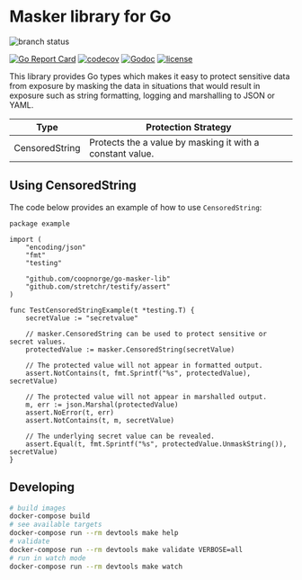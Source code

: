 # Masker library for Go


![branch status](https://github.com/coopnorge/go-masker-lib/actions/workflows/pr.yml/badge.svg?branch=main)


[![Go Report Card](https://goreportcard.com/badge/github.com/coopnorge/go-masker-lib)](https://goreportcard.com/report/github.com/coopnorge/go-masker-lib)
[![codecov](https://codecov.io/gh/coopnorge/go-masker-lib/branch/master/graph/badge.svg)](https://codecov.io/gh/coopnorge/go-masker-lib)
[![Godoc](https://img.shields.io/badge/godoc-reference-blue.svg)](https://godoc.org/github.com/coopnorge/go-masker-lib)
[![license](https://img.shields.io/badge/license-MIT-green)](./LICENSE)

This library provides Go types which makes it easy to protect sensitive data from exposure by masking the data in situations that would result in exposure such as string formatting, logging and marshalling to JSON or YAML.

|Type|Protection Strategy|
|--|--|
|CensoredString|Protects the a value by masking it with a constant value.|

## Using CensoredString

The code below provides an example of how to use `CensoredString`:

```golang
package example

import (
	"encoding/json"
	"fmt"
	"testing"

	"github.com/coopnorge/go-masker-lib"
	"github.com/stretchr/testify/assert"
)

func TestCensoredStringExample(t *testing.T) {
	secretValue := "secretvalue"

	// masker.CensoredString can be used to protect sensitive or secret values.
	protectedValue := masker.CensoredString(secretValue)

	// The protected value will not appear in formatted output.
	assert.NotContains(t, fmt.Sprintf("%s", protectedValue), secretValue)

	// The protected value will not appear in marshalled output.
	m, err := json.Marshal(protectedValue)
	assert.NoError(t, err)
	assert.NotContains(t, m, secretValue)

	// The underlying secret value can be revealed.
	assert.Equal(t, fmt.Sprintf("%s", protectedValue.UnmaskString()), secretValue)
}
```

## Developing


```bash
# build images
docker-compose build
# see available targets
docker-compose run --rm devtools make help
# validate
docker-compose run --rm devtools make validate VERBOSE=all
# run in watch mode
docker-compose run --rm devtools make watch
```
